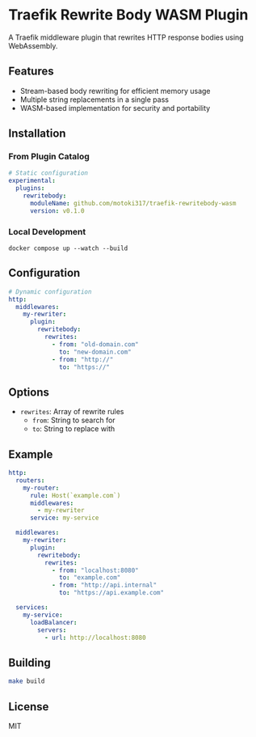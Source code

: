# Traefik Rewrite Body WASM Plugin

A Traefik middleware plugin that rewrites HTTP response bodies using WebAssembly.

## Features

- Stream-based body rewriting for efficient memory usage
- Multiple string replacements in a single pass
- WASM-based implementation for security and portability

## Installation

### From Plugin Catalog

```yaml
# Static configuration
experimental:
  plugins:
    rewritebody:
      moduleName: github.com/motoki317/traefik-rewritebody-wasm
      version: v0.1.0
```

### Local Development

```shell
docker compose up --watch --build
```

## Configuration

```yaml
# Dynamic configuration
http:
  middlewares:
    my-rewriter:
      plugin:
        rewritebody:
          rewrites:
            - from: "old-domain.com"
              to: "new-domain.com"
            - from: "http://"
              to: "https://"
```

## Options

- `rewrites`: Array of rewrite rules
  - `from`: String to search for
  - `to`: String to replace with

## Example

```yaml
http:
  routers:
    my-router:
      rule: Host(`example.com`)
      middlewares:
        - my-rewriter
      service: my-service

  middlewares:
    my-rewriter:
      plugin:
        rewritebody:
          rewrites:
            - from: "localhost:8080"
              to: "example.com"
            - from: "http://api.internal"
              to: "https://api.example.com"

  services:
    my-service:
      loadBalancer:
        servers:
          - url: http://localhost:8080
```

## Building

```bash
make build
```

## License

MIT
